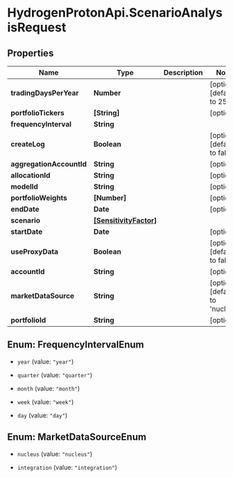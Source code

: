 # HydrogenProtonApi.ScenarioAnalysisRequest

## Properties
Name | Type | Description | Notes
------------ | ------------- | ------------- | -------------
**tradingDaysPerYear** | **Number** |  | [optional] [default to 252]
**portfolioTickers** | **[String]** |  | [optional] 
**frequencyInterval** | **String** |  | 
**createLog** | **Boolean** |  | [optional] [default to false]
**aggregationAccountId** | **String** |  | [optional] 
**allocationId** | **String** |  | [optional] 
**modelId** | **String** |  | [optional] 
**portfolioWeights** | **[Number]** |  | [optional] 
**endDate** | **Date** |  | [optional] 
**scenario** | [**[SensitivityFactor]**](SensitivityFactor.md) |  | 
**startDate** | **Date** |  | [optional] 
**useProxyData** | **Boolean** |  | [optional] [default to false]
**accountId** | **String** |  | [optional] 
**marketDataSource** | **String** |  | [optional] [default to 'nucleus']
**portfolioId** | **String** |  | [optional] 


<a name="FrequencyIntervalEnum"></a>
## Enum: FrequencyIntervalEnum


* `year` (value: `"year"`)

* `quarter` (value: `"quarter"`)

* `month` (value: `"month"`)

* `week` (value: `"week"`)

* `day` (value: `"day"`)




<a name="MarketDataSourceEnum"></a>
## Enum: MarketDataSourceEnum


* `nucleus` (value: `"nucleus"`)

* `integration` (value: `"integration"`)




